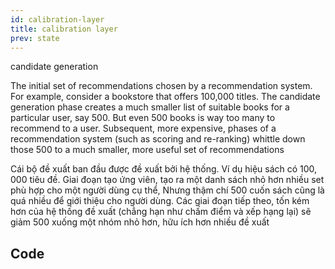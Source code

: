 ```yaml
---
id: calibration-layer
title: calibration layer
prev: state
---
```


candidate generation

The initial set of recommendations chosen by a recommendation system. For example, consider a bookstore that offers 100,000 titles. The candidate generation phase creates a much smaller list of suitable books for a particular user, say 500. But even 500 books is way too many to recommend to a user. Subsequent, more expensive, phases of a recommendation system (such as scoring and re-ranking) whittle down those 500 to a much smaller, more useful set of recommendations

Cái bộ đề xuất ban đầu được đề xuất bởi hệ thống. Ví dụ hiệu sách có 100, 000 tiêu đề.
Giai đoạn tạo ứng viên, tạo ra một danh sách nhỏ hơn nhiều set phù hợp cho một người dùng cụ thể,
Nhưng thậm chí 500 cuốn sách cũng là quá nhiều để giới thiệu cho người dùng. Các giai đoạn tiếp theo, tốn kém hơn của hệ thống đề xuất (chẳng hạn như chấm điểm và xếp hạng lại) sẽ giảm 500 xuống một nhóm nhỏ hơn, hữu ích hơn nhiều đề xuất




## Code